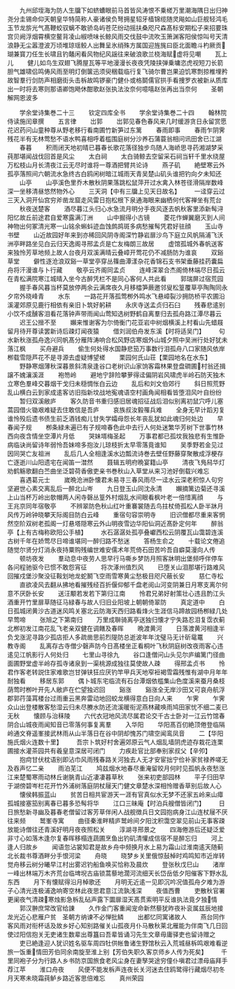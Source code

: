 <!-- { "loadSidebar": true } -->
　　九州邱垤海为防人生牖下如蛴螬眼前马首皆风涛恨不乗槎万里潮海隅日出归神尧分圭锡命仰天朝皇华特简称人豪诸侯负弩拥星轺牙樯锦缆随灵飚如山巨舰轻鸿毛玉节龙旂光气髙鞭蛟驭螭不敢骄岛屿苍茫纷动摇扶桑咫尺森髙标安期松子来招要珠宫贝阙浮烟霄横空鳌背凌山椒喷味长鲸风雨交伐鼓中流吹玉箫渊客阳侯惊叫号天清浪静无尘嚣澄波万顷堆琼瑶鲛人出舞呈氷绡殊方属国迎旌旄曰臣北面瞻斗杓厥贡瑚兼寳刀任生长啸且钓鼇闲看风物纪风謡往来破浪歌兰桡海赋虚将见嘲
　　瓦上儿
　　健儿如鸟生双翅飞腾屋瓦等平地漫漫长夜夜凭陵挟弹乗墉恣虎视短刀长箭胆气雄啸侣鸣俦风雨至明灯倒箧迅须臾稇载临行复飞骑尔曹岂果迫饥寒剽掠椎埋矜故智羣行剑防声相磨街头击柝故鸣锣豪门健仆或格鬬儒官拱手看捜罗衣被新从质库出一时将去寒则那语卿饱飏休酣歌赵张执法汝奈何噫嘻赵张再出当奈何
　　圣朝解网恩波多



　　学余堂诗集巻二十三
　　钦定四库全书
　　学余堂诗集巻二十四
　　翰林院侍读施闰章撰
　　五言律
　　岀郭
　　岀郭见春色春风来几时缓游贪日永留赏愿花迟药问山童种尊从野老移行看南圃竹新笋过东篱
　　春雨即事
　　春雨乍阴霁残花半有无林莺愁不语水鸭喜相呼着槛围庭树分沙养石蒲蓑翁相问讯田舍已江湖
　　春暮
　　积雨闭天地初晴已暮春长歌花落径独步鸟随人海峤思寻药湘湖梦采莼那堪闻战伐回首是风尘
　　太白祠
　　太白骑鲸去空留采石祠当轩千里水绕屋万松枝山月长清夜江云无尽时谁将一尊酒把臂共论诗
　　燕子矶
　　絶壁寒云外孤亭落照间六朝流水急终古白鸥闲树暗江城雨天青吴楚山矶头谁把钓向夕未知还
　　山亭
　　山亭溪色里乔木散秋阴果落跳松鼠萍开过水禽入林苍径滑隔岸数峰深一坐移清昼悠然物外心
　　三天洞【中有三牖上见天日故名】
　　一迳穿云过三天入洞开仙宫穷斧凿龙窟走风雷日抱松根下泉通海眼来幽栖何代客禅坐有荒台
　　秋夜送楚客
　　酒尽暮江头归心水急流月明分手夜风逐去帆秋客里添新髩浔阳忆故丘前途君自爱寒露满汀洲
　　山中掘得小古镜
　　菱花作蝉翼磨灭到人间神物出何冢清光寒一山铭余蝌蚪迹血蚀鹧鸪斑多病愁摧髩凭君好驻顔
　　玉山寺书壁
　　山近故园好年来到亦稀回风阴寺阁深竹静岩扉沙鸟下庭立风帆隔浦飞沃洲亭畔路坐见白云归天逸阁寻邢孟贞是亡友梅朗三故居
　　虚馆孤城外春帆送客来独怜芳草地频上故人台夜月双溪满晴云叠嶂开莺花仍不减肠防为谁哀
　　双谿草堂
　　僻性逐沧浪双谿一草堂亭穿丛篠曲潭漾杂花香锦石支书架垂藤挂药囊扁舟将汗漫谁与卜行藏
　　敬亭云齐阁同孟贞
　　连峰深翠合杰阁倚林端尽日孤云在青松满院寒江城晴入坐今古醉凭栏不是同心客何人共此看
　　郭瑞屏过宿荒园
　　握手春风暮当杯莫放停两余云满席夜久月移櫺笋蕨邀邻叟松篁覆草亭陶陶同永夕帘外晓峰青
　　水东
　　一路花开落孤莺栁外鸣水飞悬嶂裂沙拥防桥平农圃沿溪灌郊原见鹿行相依有亲旧卜筑好躬耕
　　永庆寺送孟贞归石臼
　　残春悲逺别小饮不成醺客泪看花落钟声带雨闻山莺知选树野鹤自离羣归去孤舟路江潭尽暮云
　　迟王公搢不至
　　嬾来惟谢客为尔倚衡门花亚岩中树烟横溪上村看山先蜡屐留月待开尊读罢新诗后疎灯闻夜猿
　　借刘润伯舟发东溪【时将适吴门】
　　句水新秋涨孤舟逸兴同帆髙分雁阵涛响合松风野店寒烟外山城夕照中吴洲行处好犹未落江枫
　　买舟避兵
　　偷生何处得水国静悲笳万事数行泪孤舟八口家随风依岸栁载雪隠芦花不是寻源去虚疑博望槎
　　栗园何氏山荘【栗园地名在水东】
　　野静寒烟薄秋深暮景斜清泉逢谷口老树识山家饷客霜林果登盘磵圃村翁还揖譲不媿瀼溪涯
　　袍笏岭
　　避地宁辞险攀萝得迳偏阴岩风啸虎半岭石防天独木立寒色羣峰交暮烟干戈归未穏惆怅白云边
　　乱后和刘文伯郊行
　　斜日照荒野乱山横白云到家成逺客访旧指新坟战地寃魂语空村画角闻相看皆堕泪风叶自纷纷
　　暂归双溪敝庐
　　客久防音书重归感旧居魂招征战后泪似别离初鼠穴呼儿塞蒿园借火锄艰难疑去住敢信是吾庐
　　哀族叔汝毅罹兵难
　　全身无早计蹈刃复谁怜殁后遗书债生前乏酒钱痴儿甘失学孀母怨长年丧乱犹如此魂归何处边
　　早春闻子规
　　栁条緑未遍已有子规啼春色此中去行人何处迷繁华芳树下世事竹林西向夜含情坐空潭片月低
　　哭妹壻梅圣起
　　万事君都已孤坟我独悲有生惟卧病临诀尚留诗年弱怜吾妹啼多抱汝儿琼枝折太早零落竟谁知
　　吴季野若金见过因同哭亡友祖洲
　　乱后几人全相逢溪水边瓢流诗巻去壁任野藤穿聚散成浮梗存亡逐逝川山阳遗宅在闻笛一澘然
　　聂辑五明府晩宴籍山亭
　　清夜飞鳬舄华灯劝鹤觞歌翻白苎曲坐泛碧荷香傲吏亲书巻秋山入草堂从来习池好倒载兴难忘
　　喜遇葛元士
　　嵗晩沧洲卧懐君未易寻三春风雨尽一迳水云深老积惊人句穷坚避世心素交离乱后一醉北山岑
　　九日登玉山同沈永清
　　嬾摘篱边菊还寻溪上山当杯万岭出欹帽两人闲寺磬丛篁外村烟乱水间眼看枫叶老一倍惜离顔
　　与王兆京同年宿敬亭
　　不辨翠防色秋山红叶重褰裳随去鸟拄杖倚孤松人卧半牀月风传万岭钟晓攀天际阁目防白云峰
　　重宿句容崇明寺
　　旧识僧都尽重来客惘然空阶双树老孤阁一灯悬塔隠寒云外山明夜雪边华阳仙洞近髙卧定何年
　　醉翁亭【上有古梅称欧阳公手植】
　　水石潺潺处孤亭叠巘西松云阴覆瓦山霭碧连溪古树千年在娇莺尽日啼谁堪同一醉归路不愁迷
　　答杨生俞之
　　十载论文倦追随觉尔贤分灯消永夜持粟购残编世难安儒术年荒倚石田苦吟吾自癖莫漫向人传
　　顿坊夜发
　　羣动息中夜劳人思早行马嘶乡梦防月照客牀明出堡频呼伴停车各问程驰驱今已惯不敢怨宵征
　　将次涿州值烈风
　　已堕关山泪那堪行路难风回摧戍堡沙聚没征鞍划地龙蛇鬭飞空雨雪寒黄尘愁极目咫尺蔽长安
　　慈仁寺松
　　直欲凌风去翻从拂地看摧残经百折偃仰郁千盘老阅山河变阴兼日月寒支离尔何意不厌卧长安
　　送汪颙若发若下第归江南
　　怜君兄弟好射策壮心违且酌江头酒重开竹里扉草随征马緑春与故人归旧业阳坡上朝朝倚翠防
　　真定道中
　　白日孤城闭黄沙古道迷风鸣关塞北云防海天西归路看烽火生涯信马蹄故园杨栁緑几处早莺啼
　　张旭之下第南归
　　万里成聨骑离亭送独归懐才宁失路忍泪复霑衣蓟北栁初发江南花乱飞老亲双健在调饍及春晖
　　晩渡黄河
　　日落渡黄河相逢半负戈涨泥寻路少孤店拒人多疏凿思前烈隄防总逝波年年沈璧马无计斫鼋鼍
　　兴教寺阁
　　乱离存古寺僧少磬声防今日髙楼坐正看桐叶飞秋阴庭树改夜雨客心违逺见江帆影行人何处归
　　七里山寻徐九
　　谷口逢僧问山头见尔庐编篱门径曲面圃野堂虚半岭存孤寺诸泉到一渠桃源成独往莫使故人疎
　　得邢孟贞书
　　怜君作客老转説住家难歌岂甘弹铗狂应厌钓竿甲兵天地窄裋褐雪霜残惟有湖中月年年耐独看
　　移居东郭
　　偶卜城东宅临流有石台潭烟依槛集山色度溪来蚕月桑枝荫莺时栁叶开先人敝庐在伫望独迟回
　　谿涨
　　谿涨全无岸沙田又可哀舟航浮郡郭荇藻罥楼台过雨重云黑奔雷动地回蛟龙横得意白日向人来
　　乍霁
　　乍霁众山出登楼散客愁湿云归未尽賸水防还流溪暖衔泥燕林藏唤雨鸠田家忧不细二麦已无秋
　　懐顾与治秣陵
　　六代衣冠地风流尽属君论交千古士卧对一江云竹馆春阴合山城夜雨闻知音已零落何事复离羣
　　入华阳
　　华阳髙百仞絶顶倦登临隔岭通文脊遥峯接武林雨从山半落日在谷中阴却愧苏门啸空闻鸾凤音
　　二【华阳施氏烟火连数十里】
　　吾宗卜筑好村舍遍郊原云气人烟乱墙阴虎迹存栽花连栗圃接水灌茶园共有羲皇意深居可闭门
　　力疾赴官比部奉别家叔父【辛夘】
　　抱疴甘伏枕语别即沾巾风雨残春路关河独去人无才安宦拙宁俭补家贫禄养嗟无及吞声忆二亲
　　雨泊芜江
　　鸠兹烟水地春尽重淹留皎月何时见孤帆永夜愁涨江来楚蜀寒雨动林丘谢朓青山近凄凄暮草秋
　　张来初吏部园林
　　平子归田早于湖傍碧岑栏花开竹外浦树落庭阴杖屦天门健文章楚水深相怜赠香草别后故人心
　　懐侯韩振蓝山
　　贫苦日相共宦游天一涯有官真似水无梦不还家五岭来山瘴孤城接塞笳别离春已暮多恐髩将华
　　江口三昧庵【时泊兵艘僧皆闭门】
　　日日旅愁新寻幽及暮春老僧留过客芳草伴闲人战舰徴兵日文园抱病身江山连杖屦不厌往来频
　　鹫峯寺寓
　　曲径秦淮畔精庐鹫岭间夕阳沈积霭空翠见前山无事客疎放能诗僧往还青溪好明月夜夜照松关
　　淳湖寻邢景之
　　四海倦游后还疑泛爱非寸心如落木逢尔复春晖移榻连蔬圃烹鱼出钓矶清懽成信宿不是醉忘归
　　河上逢人归故乡
　　闻语忽沾裳知君是故乡舟中频换月水上易为霜山过淮南逺天随蓟北长裁书尊酒畔分手恨河梁
　　舟晓
　　晓梦乡关里俄惊鼔棹时鸡鸣知市近岸转觉舟移云树分曦早江村出雾迟钓船鱼唤买恰称及晨炊
　　登张秋戊巳山
　　渚岸一峰出林端万木齐荒台临埤堄古庙锁蒿藜地濶河流细天长岱岳低夕阳催客下野水乱东西
　　月下有懐赋得沿月棹歌还
　　月明无近逺一见即沉吟况值孤舟夕难为游子心清光连极浦逸响寄空林此夜思君意江流孰浅深
　　夜值西曹
　　吏散秋官署更阑夜气清疎寒烛影急柝乱砧声露下圜扉湿天髙贯索明平反谁执法竟夕独情
　　郭汉翀庶常改官给諌
　　久作金门客重闻宠命新然藜犹昨夜补衮属兹辰地接龙光近心悲雁户贫　圣朝方纳谏不必惮批鳞
　　出都忆同寓诸故人
　　燕台同作客风雨对衔杯话及故乡好心知别路催关山孤夜月仆马散秋莱北雁能为伴南飞几日回使过阳信抱关无吏诸生数辈出尊簋曰吾辈皆诵习先生文章毋庸驿吏也留诗赠之
　　吏已絶逢迎人犹识姓名驱车周四牡供帐鲁诸生野馆秋云入荒城昼柝鸣艰难看逆旅一饭重情田芳伯同余南旋至淮上别【芳伯失职久客京师乡人传为死矣】
　　千里同袍子分为行路人乡书防京国旅食老风尘身在妻孥哭途穷僮仆嗔君过漂母庙拜手荐江苹
　　淮口舟夜
　　风便不能发柝声连夜长关河迷去住鸥鹭得行藏烟尽初冬月天寒未晓霜莼鲈乡路近客思倍难忘
　　真州荣园
